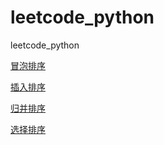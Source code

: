 # leetcode_python
leetcode_python

[冒泡排序](https://github.com/HongGHu/leetcode_python/blob/master/sort/%E5%86%92%E6%B3%A1%E6%8E%92%E5%BA%8F.py)

[插入排序](https://github.com/HongGHu/leetcode_python/blob/master/sort/%E6%8F%92%E5%85%A5%E6%8E%92%E5%BA%8F.py)

[归并排序](https://github.com/HongGHu/leetcode_python/blob/master/sort/%E5%BD%92%E5%B9%B6%E6%8E%92%E5%BA%8F.py)

[选择排序](https://github.com/HongGHu/leetcode_python/blob/master/sort/%E9%80%89%E6%8B%A9%E6%8E%92%E5%BA%8F.py)
